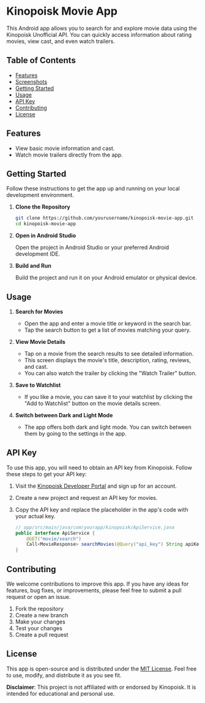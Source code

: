 # Kinopoisk Movie App

This Android app allows you to search for and explore movie data using the Kinopoisk Unofficial API. You can quickly access information about rating movies, view cast, and even watch trailers.

## Table of Contents

- [Features](#features)
- [Screenshots](#screenshots)
- [Getting Started](#getting-started)
- [Usage](#usage)
- [API Key](#api-key)
- [Contributing](#contributing)
- [License](#license)

## Features

- View basic movie information and cast.
- Watch movie trailers directly from the app.

## Getting Started

Follow these instructions to get the app up and running on your local development environment.

1. **Clone the Repository**

   ```bash
   git clone https://github.com/yourusername/kinopoisk-movie-app.git
   cd kinopoisk-movie-app
   ```

2. **Open in Android Studio**

   Open the project in Android Studio or your preferred Android development IDE.

3. **Build and Run**

   Build the project and run it on your Android emulator or physical device.

## Usage

1. **Search for Movies**

   - Open the app and enter a movie title or keyword in the search bar.
   - Tap the search button to get a list of movies matching your query.

2. **View Movie Details**

   - Tap on a movie from the search results to see detailed information.
   - This screen displays the movie's title, description, rating, reviews, and cast.
   - You can also watch the trailer by clicking the "Watch Trailer" button.

3. **Save to Watchlist**

   - If you like a movie, you can save it to your watchlist by clicking the "Add to Watchlist" button on the movie details screen.

4. **Switch between Dark and Light Mode**

   - The app offers both dark and light mode. You can switch between them by going to the settings in the app.

## API Key

To use this app, you will need to obtain an API key from Kinopoisk. Follow these steps to get your API key:

1. Visit the [Kinopoisk Developer Portal](https://developer.kinopoisk.ru/) and sign up for an account.

2. Create a new project and request an API key for movies.

3. Copy the API key and replace the placeholder in the app's code with your actual key.

   ```java
   // app/src/main/java/com/yourapp/kinopoisk/ApiService.java
   public interface ApiService {
       @GET("movie/search")
       Call<MovieResponse> searchMovies(@Query("api_key") String apiKey, @Query("query") String query);
   }
   ```

## Contributing

We welcome contributions to improve this app. If you have any ideas for features, bug fixes, or improvements, please feel free to submit a pull request or open an issue.

1. Fork the repository
2. Create a new branch
3. Make your changes
4. Test your changes
5. Create a pull request

## License

This app is open-source and is distributed under the [MIT License](LICENSE). Feel free to use, modify, and distribute it as you see fit.

**Disclaimer**: This project is not affiliated with or endorsed by Kinopoisk. It is intended for educational and personal use.
